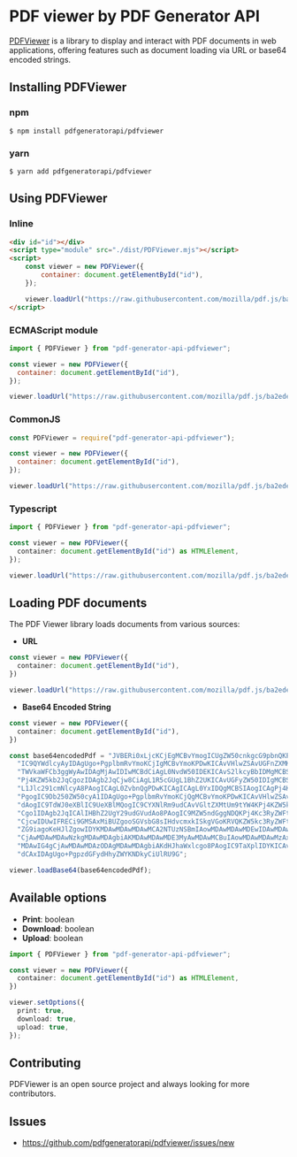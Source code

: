 # PDF viewer by PDF Generator API

[PDFViewer](http://pdfviewer.com/) is a library to display and interact with PDF documents in web applications, 
offering features such as document loading via URL or base64 encoded strings.

## Installing PDFViewer

### npm
    $ npm install pdfgeneratorapi/pdfviewer
### yarn
    $ yarn add pdfgeneratorapi/pdfviewer

## Using PDFViewer

### Inline

```html
<div id="id"></div>
<script type="module" src="./dist/PDFViewer.mjs"></script>
<script>
    const viewer = new PDFViewer({
        container: document.getElementById("id"),
    });

    viewer.loadUrl("https://raw.githubusercontent.com/mozilla/pdf.js/ba2edeae/examples/learning/helloworld.pdf");
</script>
```

### ECMAScript module

```javascript
import { PDFViewer } from "pdf-generator-api-pdfviewer";

const viewer = new PDFViewer({
  container: document.getElementById("id"),
});

viewer.loadUrl("https://raw.githubusercontent.com/mozilla/pdf.js/ba2edeae/examples/learning/helloworld.pdf");
```

### CommonJS

```javascript
const PDFViewer = require("pdf-generator-api-pdfviewer");

const viewer = new PDFViewer({
  container: document.getElementById("id"),
});

viewer.loadUrl("https://raw.githubusercontent.com/mozilla/pdf.js/ba2edeae/examples/learning/helloworld.pdf");
```

### Typescript

```typescript
import { PDFViewer } from "pdf-generator-api-pdfviewer";

const viewer = new PDFViewer({
  container: document.getElementById("id") as HTMLElement,
});

viewer.loadUrl("https://raw.githubusercontent.com/mozilla/pdf.js/ba2edeae/examples/learning/helloworld.pdf");
```

## Loading PDF documents

The PDF Viewer library loads documents from various sources:

+ **URL**

```typescript
const viewer = new PDFViewer({
  container: document.getElementById("id"),
})

viewer.loadUrl("https://raw.githubusercontent.com/mozilla/pdf.js/ba2edeae/examples/learning/helloworld.pdf");
```

+ **Base64 Encoded String**

```typescript
const viewer = new PDFViewer({
  container: document.getElementById("id"),
})

const base64encodedPdf = "JVBERi0xLjcKCjEgMCBvYmogICUgZW50cnkgcG9pbnQKPDwKICAvVHlwZSAvQ2F0YWxvZwog" +
  "IC9QYWdlcyAyIDAgUgo+PgplbmRvYmoKCjIgMCBvYmoKPDwKICAvVHlwZSAvUGFnZXMKICAv" +
  "TWVkaWFCb3ggWyAwIDAgMjAwIDIwMCBdCiAgL0NvdW50IDEKICAvS2lkcyBbIDMgMCBSIF0K" +
  "Pj4KZW5kb2JqCgozIDAgb2JqCjw8CiAgL1R5cGUgL1BhZ2UKICAvUGFyZW50IDIgMCBSCiAg" +
  "L1Jlc291cmNlcyA8PAogICAgL0ZvbnQgPDwKICAgICAgL0YxIDQgMCBSIAogICAgPj4KICA+" +
  "PgogIC9Db250ZW50cyA1IDAgUgo+PgplbmRvYmoKCjQgMCBvYmoKPDwKICAvVHlwZSAvRm9u" +
  "dAogIC9TdWJ0eXBlIC9UeXBlMQogIC9CYXNlRm9udCAvVGltZXMtUm9tYW4KPj4KZW5kb2Jq" +
  "Cgo1IDAgb2JqICAlIHBhZ2UgY29udGVudAo8PAogIC9MZW5ndGggNDQKPj4Kc3RyZWFtCkJU" +
  "CjcwIDUwIFRECi9GMSAxMiBUZgooSGVsbG8sIHdvcmxkISkgVGoKRVQKZW5kc3RyZWFtCmVu" +
  "ZG9iagoKeHJlZgowIDYKMDAwMDAwMDAwMCA2NTUzNSBmIAowMDAwMDAwMDEwIDAwMDAwIG4g" +
  "CjAwMDAwMDAwNzkgMDAwMDAgbiAKMDAwMDAwMDE3MyAwMDAwMCBuIAowMDAwMDAwMzAxIDAw" +
  "MDAwIG4gCjAwMDAwMDAzODAgMDAwMDAgbiAKdHJhaWxlcgo8PAogIC9TaXplIDYKICAvUm9v" +
  "dCAxIDAgUgo+PgpzdGFydHhyZWYKNDkyCiUlRU9G";

viewer.loadBase64(base64encodedPdf);
```

## Available options
- **Print**: boolean
- **Download**: boolean
- **Upload**: boolean

```typescript
import { PDFViewer } from "pdf-generator-api-pdfviewer";

const viewer = new PDFViewer({
  container: document.getElementById("id") as HTMLElement,
})

viewer.setOptions({
  print: true,
  download: true,
  upload: true,
});
```

## Contributing

PDFViewer is an open source project and always looking for more contributors.

## Issues

+ https://github.com/pdfgeneratorapi/pdfviewer/issues/new
